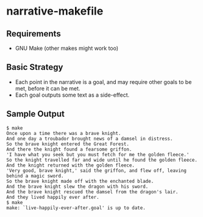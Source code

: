 narrative-makefile
==================

Requirements
------------

*   GNU Make (other makes might work too)

Basic Strategy
--------------

*   Each point in the narrative is a goal, and may require other goals to
    be met, before it can be met.
*   Each goal outputs some text as a side-effect.

Sample Output
-------------

    $ make
    Once upon a time there was a brave knight.
    And one day a troubador brought news of a damsel in distress.
    So the brave knight entered the Great Forest.
    And there the knight found a fearsome griffon.
    'I have what you seek but you must fetch for me the golden fleece.'
    So the knight travelled far and wide until he found the golden fleece.
    And the knight returned with the golden fleece.
    'Very good, brave knight,' said the griffon, and flew off, leaving behind a magic sword.
    So the brave knight made off with the enchanted blade.
    And the brave knight slew the dragon with his sword.
    And the brave knight rescued the damsel from the dragon's lair.
    And they lived happily ever after.
    $ make
    make: `live-happily-ever-after.goal' is up to date.
